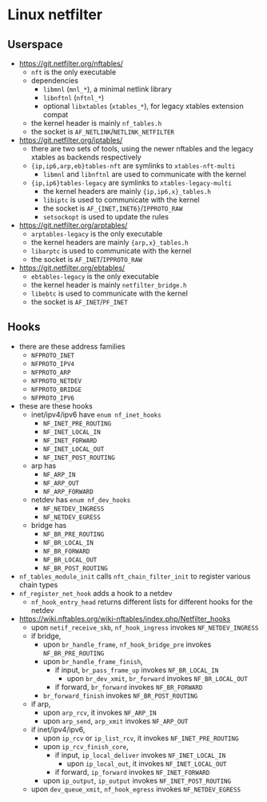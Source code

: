 Linux netfilter
===============

## Userspace

- <https://git.netfilter.org/nftables/>
  - `nft` is the only executable
  - dependencies
    - `libmnl` (`mnl_*`), a minimal netlink library
    - `libnftnl` (`nftnl_*`)
    - optional `libxtables` (`xtables_*`), for legacy xtables extension compat
  - the kernel header is mainly `nf_tables.h`
  - the socket is `AF_NETLINK`/`NETLINK_NETFILTER`
- <https://git.netfilter.org/iptables/>
  - there are two sets of tools, using the newer nftables and the legacy
    xtables as backends respectively
  - `{ip,ip6,arp,eb}tables-nft` are symlinks to `xtables-nft-multi`
    - `libmnl` and `libnftnl` are used to communicate with the kernel
  - `{ip,ip6}tables-legacy` are symlinks to `xtables-legacy-multi`
    - the kernel headers are mainly `{ip,ip6,x}_tables.h`
    - `libiptc` is used to communicate with the kernel
    - the socket is `AF_{INET,INET6}`/`IPPROTO_RAW`
    - `setsockopt` is used to update the rules
- <https://git.netfilter.org/arptables/>
  - `arptables-legacy` is the only executable
  - the kernel headers are mainly `{arp,x}_tables.h`
  - `libarptc` is used to communicate with the kernel
  - the socket is `AF_INET`/`IPPROTO_RAW`
- <https://git.netfilter.org/ebtables/>
  - `ebtables-legacy` is the only executable
  - the kernel header is mainly `netfilter_bridge.h`
  - `libebtc` is used to communicate with the kernel
  - the socket is `AF_INET`/`PF_INET`

## Hooks

- there are these address families
  - `NFPROTO_INET`
  - `NFPROTO_IPV4`
  - `NFPROTO_ARP`
  - `NFPROTO_NETDEV`
  - `NFPROTO_BRIDGE`
  - `NFPROTO_IPV6`
- these are these hooks
  - inet/ipv4/ipv6 have `enum nf_inet_hooks`
    - `NF_INET_PRE_ROUTING`
    - `NF_INET_LOCAL_IN`
    - `NF_INET_FORWARD`
    - `NF_INET_LOCAL_OUT`
    - `NF_INET_POST_ROUTING`
  - arp has
    - `NF_ARP_IN`
    - `NF_ARP_OUT`
    - `NF_ARP_FORWARD`
  - netdev has `enum nf_dev_hooks`
    - `NF_NETDEV_INGRESS`
    - `NF_NETDEV_EGRESS`
  - bridge has
    - `NF_BR_PRE_ROUTING`
    - `NF_BR_LOCAL_IN`
    - `NF_BR_FORWARD`
    - `NF_BR_LOCAL_OUT`
    - `NF_BR_POST_ROUTING`
- `nf_tables_module_init` calls `nft_chain_filter_init` to register various
  chain types
- `nf_register_net_hook` adds a hook to a netdev
  - `nf_hook_entry_head` returns different lists for different hooks for the
    netdev
- <https://wiki.nftables.org/wiki-nftables/index.php/Netfilter_hooks>
  - upon `netif_receive_skb`, `nf_hook_ingress` invokes `NF_NETDEV_INGRESS`
  - if bridge,
    - upon `br_handle_frame`, `nf_hook_bridge_pre` invokes `NF_BR_PRE_ROUTING`
    - upon `br_handle_frame_finish`,
      - if input, `br_pass_frame_up` invokes `NF_BR_LOCAL_IN`
        - upon `br_dev_xmit`, `br_forward` invokes `NF_BR_LOCAL_OUT`
      - if forward, `br_forward` invokes `NF_BR_FORWARD`
    - `br_forward_finish` invokes `NF_BR_POST_ROUTING`
  - if arp,
    - upon `arp_rcv`, it invokes `NF_ARP_IN`
    - upon `arp_send`, `arp_xmit` invokes `NF_ARP_OUT`
  - if inet/ipv4/ipv6,
    - upon `ip_rcv` or `ip_list_rcv`, it invokes `NF_INET_PRE_ROUTING`
    - upon `ip_rcv_finish_core`,
      - if input, `ip_local_deliver` invokes `NF_INET_LOCAL_IN`
        - upon `ip_local_out`, it invokes `NF_INET_LOCAL_OUT`
      - if forward, `ip_forward` invokes `NF_INET_FORWARD`
    - upon `ip_output`, `ip_output` invokes `NF_INET_POST_ROUTING`
  - upon `dev_queue_xmit`, `nf_hook_egress` invokes `NF_NETDEV_EGRESS`
